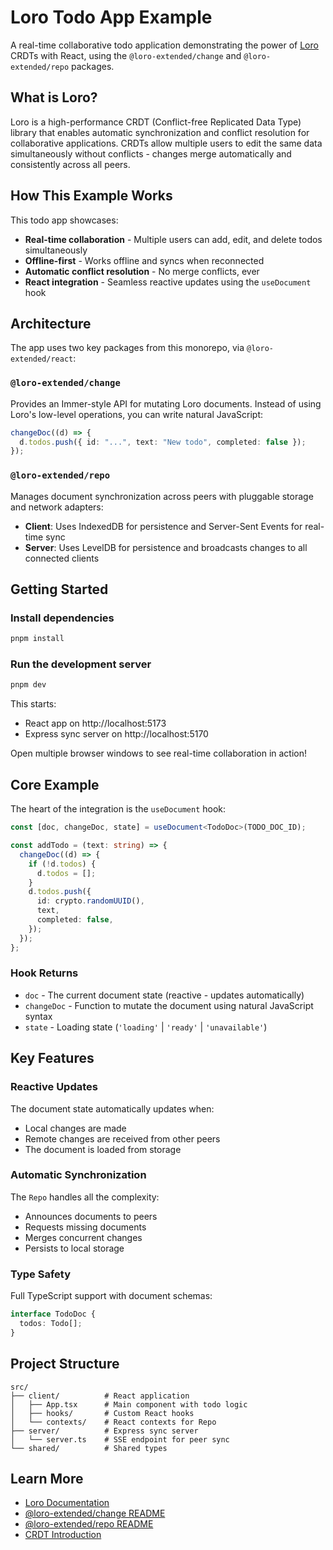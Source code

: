 # Loro Todo App Example

A real-time collaborative todo application demonstrating the power of [Loro](https://github.com/loro-dev/loro) CRDTs with React, using the `@loro-extended/change` and `@loro-extended/repo` packages.

## What is Loro?

Loro is a high-performance CRDT (Conflict-free Replicated Data Type) library that enables automatic synchronization and conflict resolution for collaborative applications. CRDTs allow multiple users to edit the same data simultaneously without conflicts - changes merge automatically and consistently across all peers.

## How This Example Works

This todo app showcases:

- **Real-time collaboration** - Multiple users can add, edit, and delete todos simultaneously
- **Offline-first** - Works offline and syncs when reconnected
- **Automatic conflict resolution** - No merge conflicts, ever
- **React integration** - Seamless reactive updates using the `useDocument` hook

## Architecture

The app uses two key packages from this monorepo, via `@loro-extended/react`:

### `@loro-extended/change`

Provides an Immer-style API for mutating Loro documents. Instead of using Loro's low-level operations, you can write natural JavaScript:

```typescript
changeDoc((d) => {
  d.todos.push({ id: "...", text: "New todo", completed: false });
});
```

### `@loro-extended/repo`

Manages document synchronization across peers with pluggable storage and network adapters:

- **Client**: Uses IndexedDB for persistence and Server-Sent Events for real-time sync
- **Server**: Uses LevelDB for persistence and broadcasts changes to all connected clients

## Getting Started

### Install dependencies

```bash
pnpm install
```

### Run the development server

```bash
pnpm dev
```

This starts:

- React app on http://localhost:5173
- Express sync server on http://localhost:5170

Open multiple browser windows to see real-time collaboration in action!

## Core Example

The heart of the integration is the `useDocument` hook:

```typescript
const [doc, changeDoc, state] = useDocument<TodoDoc>(TODO_DOC_ID);

const addTodo = (text: string) => {
  changeDoc((d) => {
    if (!d.todos) {
      d.todos = [];
    }
    d.todos.push({
      id: crypto.randomUUID(),
      text,
      completed: false,
    });
  });
};
```

### Hook Returns

- `doc` - The current document state (reactive - updates automatically)
- `changeDoc` - Function to mutate the document using natural JavaScript syntax
- `state` - Loading state (`'loading'` | `'ready'` | `'unavailable'`)

## Key Features

### Reactive Updates

The document state automatically updates when:

- Local changes are made
- Remote changes are received from other peers
- The document is loaded from storage

### Automatic Synchronization

The `Repo` handles all the complexity:

- Announces documents to peers
- Requests missing documents
- Merges concurrent changes
- Persists to local storage

### Type Safety

Full TypeScript support with document schemas:

```typescript
interface TodoDoc {
  todos: Todo[];
}
```

## Project Structure

```
src/
├── client/          # React application
│   ├── App.tsx      # Main component with todo logic
│   ├── hooks/       # Custom React hooks
│   └── contexts/    # React contexts for Repo
├── server/          # Express sync server
│   └── server.ts    # SSE endpoint for peer sync
└── shared/          # Shared types
```

## Learn More

- [Loro Documentation](https://loro.dev)
- [@loro-extended/change README](../../packages/change/README.md)
- [@loro-extended/repo README](../../packages/repo/README.md)
- [CRDT Introduction](https://crdt.tech/)
